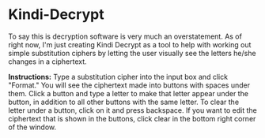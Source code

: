 # Kindi-Decrypt

To say this is decryption software is very much an overstatement.  As of right now, I'm just creating Kindi Decrypt as a tool to help with working out simple substitution ciphers by letting the user visually see the letters he/she changes in a ciphertext.

__Instructions:__ Type a substitution cipher into the input box and click "Format."  You will see the ciphertext made into buttons with spaces under them.  Click a button and type a letter to make that letter appear under the button, in addition to all other buttons with the same letter.  To clear the letter under a button, click on it and press backspace.  If you want to edit the ciphertext that is shown in the buttons, click clear in the bottom right corner of the window.
